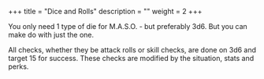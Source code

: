 +++
title = "Dice and Rolls"
description = ""
weight = 2
+++

You only need 1 type of die for M.A.S.O. - but preferably 3d6. But you can make do with just the one.  

All checks, whether they be attack rolls or skill checks, are done on 3d6 and target 15 for success. These checks are modified by the situation, stats and perks. 